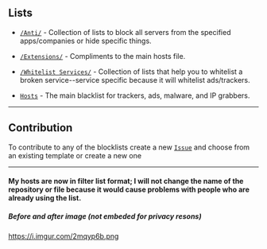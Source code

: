 ## Lists

* [`/Anti/`](https://github.com/Cybo1927/Hosts/tree/master/Anti) - Collection of lists to block all servers from the specified apps/companies or hide specific things.

* [`/Extensions/`](https://github.com/Cybo1927/Hosts/tree/master/Extensions) - Compliments to the main hosts file.

* [`/Whitelist Services/`](https://github.com/Cybo1927/Hosts/tree/master/Whitelist%20Services) - Collection of lists that help you to whitelist a broken service--service specific because it will whitelist ads/trackers.

* [`Hosts`](https://raw.githubusercontent.com/Cybo1927/Hosts/master/Hosts) - The main blacklist for trackers, ads, malware, and IP grabbers.

<hr>

## Contribution
To contribute to any of the blocklists create a new [`Issue`](https://github.com/Cybo1927/Hosts/issues/new/choose) and choose from an existing template or create a new one

<hr>

#### My hosts are now in filter list format; I will not change the name of the repository or file because it would cause problems with people who are already using the list.

##### Before and after image (not embeded for privacy resons)
https://i.imgur.com/2mqyp6b.png
